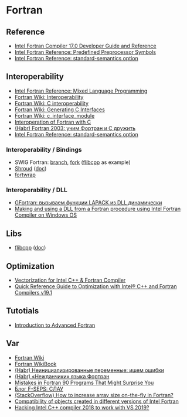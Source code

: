 # Fortran

## Reference
* [Intel Fortran Compiler 17.0 Developer Guide and Reference](https://ahamodel.uib.no/intel/index.htm)
* [Intel Fortran Reference: Predefined Preprocessor Symbols](https://ahamodel.uib.no/intel/GUID-34CFF5B7-4F26-4FCA-B73B-494A28C9E226.html)
* [Intel Fortran Reference: standard-semantics option](https://ahamodel.uib.no/intel/GUID-DB7BF3D1-3528-416F-BD49-CE5A3B5546DF.html)

## Interoperability
* [Intel Fortran Reference: Mixed Language Programming](https://ahamodel.uib.no/intel/index.htm#GUID-D7795036-D10D-4145-97E9-70BAC4B0B4E1.html)
* [Fortran Wiki: Interoperability](https://fortranwiki.org/fortran/show/Interoperability)
* [Fortran Wiki: C interoperability](https://fortranwiki.org/fortran/show/C+interoperability)
* [Fortran Wiki: Generating C Interfaces](https://fortranwiki.org/fortran/show/Generating+C+Interfaces)
* [Fortran Wiki: c_interface_module](https://fortranwiki.org/fortran/show/c_interface_module)
* [Interoperation of Fortran with C](https://doku.lrz.de/files/10746213/10746217/3/1738328943490/Advanced_Fortran_Interop.pdf)
* [(Habr) Fortran 2003: учим Фортран и С дружить](https://habr.com/ru/companies/intel/articles/255305/)
* [Intel Fortran Reference: standard-semantics option](https://ahamodel.uib.no/intel/GUID-DB7BF3D1-3528-416F-BD49-CE5A3B5546DF.html)

### Interoperability / Bindings
* SWIG Fortran: [branch](https://github.com/swig/swig/tree/fortran), [fork](https://github.com/swig-fortran/swig) ([flibcpp](https://github.com/swig-fortran/flibcpp) as example)
* [Shroud](https://github.com/LLNL/shroud) ([doc](https://shroud.readthedocs.io/))
* [fortwrap](https://github.com/mcfarljm/fortwrap)

### Interoperability / DLL
* [GFortran: вызываем функции LAPACK из DLL динамически](https://fseps.blogspot.com/2017/03/gfortran-lapack-dll.html)
* [Making and using a DLL from a Fortran procedure using Intel Fortran Compiler on Windows OS](https://www.cdslab.org/recipes/programming/fortran-dll-getsquare/fortran-dll-getsquare)

## Libs
* [flibcpp](https://github.com/swig-fortran/flibcpp) ([doc](https://flibcpp.readthedocs.io/))

## Optimization
* [Vectorization for Intel C++ & Fortran Compiler](https://indico.cern.ch/event/403113/contributions/1847260/attachments/1124417/1604772/07_Vectorization_for_Intel_C__Fortran_Compiler_.pdf)
* [Quick Reference Guide to Optimization with Intel® C++ and Fortran Compilers v19.1](https://cdrdv2-public.intel.com/671303/quick-reference-guide-intel-compilers-v19-1-final-.pdf)

## Tutotials
* [Introduction to Advanced Fortran](https://materials.prace-ri.eu/400/1/advFortranIntro.pdf)

## Var
* [Fortran Wiki](https://fortranwiki.org/fortran/show/HomePage)
* [Fortran WikiBook](https://en.wikibooks.org/wiki/Fortran)
* [(Habr) Неинициализированные переменные: ищем ошибки](https://habr.com/ru/companies/intel/articles/318494/)
* [(Habr) «Нежданчики» языка Фортран](https://habr.com/ru/companies/intel/articles/254235/)
* [Mistakes in Fortran 90 Programs That Might Surprise You](https://www.cs.rpi.edu/~szymansk/OOF90/bugs.html)
* [Блог F-SEPS: СЛАУ](https://fseps.blogspot.com/search/label/%D0%A1%D0%9B%D0%90%D0%A3)
* [(StackOverflow) How to increase array size on-the-fly in Fortran?](https://stackoverflow.com/questions/8384406/how-to-increase-array-size-on-the-fly-in-fortran)
* [Compatibility of objects created in different versions of Intel Fortran](https://community.intel.com/t5/Intel-Fortran-Compiler/Compatibility-of-objects-created-in-different-versions-of-Intel/td-p/829454)
* [Hacking Intel C++ compiler 2018 to work with VS 2019?](https://superuser.com/questions/1490012/hacking-intel-c-compiler-2018-to-work-with-vs-2019)
